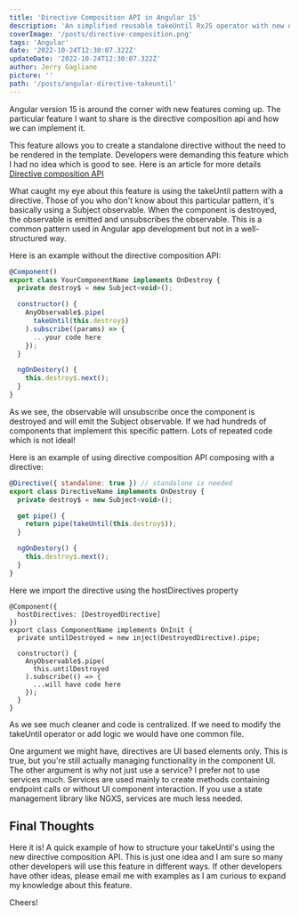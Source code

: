 ```yaml
---
title: 'Directive Composition API in Angular 15'
description: 'An simplified reusable takeUntil RxJS operator with new directive composition api'
coverImage: '/posts/directive-composition.png'
tags: 'Angular'
date: '2022-10-24T12:30:07.322Z'
updateDate: '2022-10-24T12:30:07.322Z'
author: Jerry Gagliano
picture: ''
path: '/posts/angular-directive-takeuntil'
---
```


Angular version 15 is around the corner with new features coming up. The particular feature I want to share is the directive composition api and how we can implement it.

This feature allows you to create a standalone directive without the need to be rendered in the template. Developers were demanding this feature which I had no idea which is good to see. Here is an article for more details [Directive composition API](https://www.angularjswiki.com/angular/directive-composition-api-in-angular-15/#real-use-cases)

What caught my eye about this feature is using the takeUntil pattern with a directive. Those of you who don't know about this particular pattern, it's basically using a Subject observable. When the component is destroyed, the observable is emitted and unsubscribes the observable. This is a common pattern used in Angular app development but not in a well-structured way.

Here is an example without the directive composition API:

```js
@Component()
export class YourComponentName implements OnDestroy {
  private destroy$ = new Subject<void>();

  constructor() {
    AnyObservable$.pipe(
      takeUntil(this.destroy$)
    ).subscribe((params) => {
      ...your code here
    });
  }

  ngOnDestory() {
    this.destroy$.next();
  }
}
```

As we see, the observable will unsubscribe once the component is destroyed and will emit the Subject observable. If we had hundreds of components that implement this specific pattern. Lots of repeated code which is not ideal!

Here is an example of using directive composition API composing with a directive:

```js
@Directive({ standalone: true }) // standalone is needed
export class DirectiveName implements OnDestroy {
  private destroy$ = new Subject<void>();

  get pipe() {
    return pipe(takeUntil(this.destroy$));
  }

  ngOnDestory() {
    this.destroy$.next();
  }
}
```

Here we import the directive using the hostDirectives property

```
@Component({
  hostDirectives: [DestroyedDirective]
})
export class ComponentName implements OnInit {
  private untilDestroyed = new inject(DestroyedDirective).pipe;

  constructor() {
    AnyObservable$.pipe(
      this.untilDestroyed
    ).subscribe(() => {
      ...will have code here
    });
  }
}
```

As we see much cleaner and code is centralized. If we need to modify the takeUntil operator or add logic we would have one common file. 

One argument we might have, directives are UI based elements only. This is true, but you're still actually managing functionality in the component UI. The other argument is why not just use a service? I prefer not to use services much. Services are used mainly to create methods containing endpoint calls or without UI component interaction. If you use a state management library like NGXS, services are much less needed.

## Final Thoughts

Here it is! A quick example of how to structure your takeUntil's using the new directive composition API. This is just one idea and I am sure so many other developers will use this feature in different ways. If other developers have other ideas, please email me with examples as I am curious to expand my knowledge about this feature.

Cheers!




